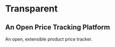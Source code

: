 Transparent
===========
An Open Price Tracking Platform
-------------------------------

An open, extensible product price tracker.
